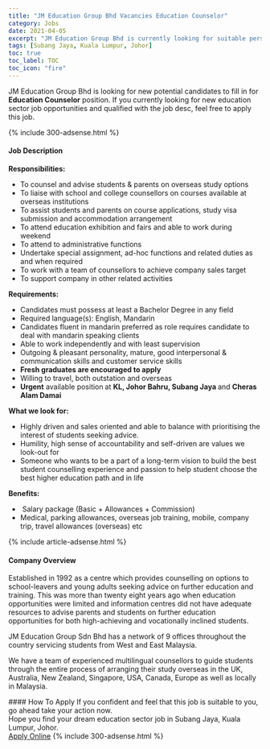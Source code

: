 ```yaml
---
title: "JM Education Group Bhd Vacancies Education Counselor" 
category: Jobs 
date: 2021-04-05 
excerpt: "JM Education Group Bhd is currently looking for suitable person to fill in the Education Counselor which positioned at Subang Jaya, Kuala Lumpur, Johor" 
tags: [Subang Jaya, Kuala Lumpur, Johor] 
toc: true 
toc_label: TOC 
toc_icon: "fire" 
--- 
```


<p>JM Education Group Bhd is looking for new potential candidates to fill in for <b>Education Counselor</b> position. If you currently looking for new education sector job opportunities and qualified with the job desc, feel free to apply this job.
</p>{% include 300-adsense.html %} 
<div><div><h4>Job Description</h4></div><div><div><span><div><p><strong>Responsibilities:</strong></p><ul><li>To counsel and advise students &amp; parents on overseas study options</li><li>To liaise with school and college counsellors on courses available at overseas institutions</li><li>To assist students and parents on course applications, study visa submission and accommodation arrangement</li><li>To attend education exhibition and fairs and able to work during weekend</li><li>To attend to administrative functions</li><li>Undertake special assignment, ad-hoc functions and related duties as and when required</li><li>To work with a team of counsellors to achieve company sales target</li><li>To support company in other related activities</li></ul><p><strong>Requirements:</strong></p><ul><li>Candidates must possess at least a Bachelor Degree in any field</li><li>Required language(s): English, Mandarin</li><li>Candidates fluent in mandarin preferred as role requires candidate to deal with mandarin speaking clients</li><li>Able to work independently and with least supervision&#160;</li><li>Outgoing &amp; pleasant personality, mature, good interpersonal &amp; communication skills and customer service skills</li><li><strong>Fresh graduates are encouraged to apply</strong></li><li>Willing to travel, both outstation and overseas&#160;</li><li><strong>Urgent</strong> available position<strong> </strong>at <strong>KL, Johor Bahru, Subang Jaya </strong>and <strong>Cheras Alam Damai</strong></li></ul><p><strong>What we look for:</strong>&#160;</p><ul><li>Highly driven and sales oriented and able to balance with prioritising the interest of students seeking advice.</li><li>Humility, high sense of accountability and self-driven are values we look-out for</li><li>Someone who wants to be a part of a long-term vision to build the best student counselling experience and passion to help student choose the best higher education path and in life</li></ul><p><strong>Benefits:</strong></p><ul><li>&#160;Salary package (Basic + Allowances + Commission)&#160;</li><li>Medical, parking allowances, overseas job training, mobile, company trip, travel allowances (overseas) etc</li></ul></div></span></div></div></div> 
{% include article-adsense.html %} 
<div><div><h4>Company Overview</h4></div><div><div><span><div><p>Established in 1992 as a centre which provides counselling on options to school-leavers and young adults seeking advice on further education and training. This was more than twenty eight years ago when education opportunities were limited and information centres did not have adequate resources to advise parents and students on further education opportunities for both high-achieving and vocationally inclined students.</p><p>JM Education Group Sdn Bhd has a network of 9 offices throughout the country servicing students from West and East Malaysia.</p><p>We have a team of experienced multilingual counsellors to guide students through the entire process of arranging their study overseas in the UK, Australia, New Zealand, Singapore, USA, Canada, Europe as well as locally in Malaysia.</p></div></span></div></div></div> 
#### How To Apply 
If you confident and feel that this job is suitable to you, go ahead take your action now. <br/> 
Hope you find your dream education sector job in Subang Jaya, Kuala Lumpur, Johor. <br/> 
<a href="https://www.jobstreet.com.my/en/job/education-counselor-4522811?jobId=jobstreet-my-job-4522811" class="btn btn--info" target="_blank" rel="nofollow noopenner">Apply Online</a> 
{% include 300-adsense.html %} 